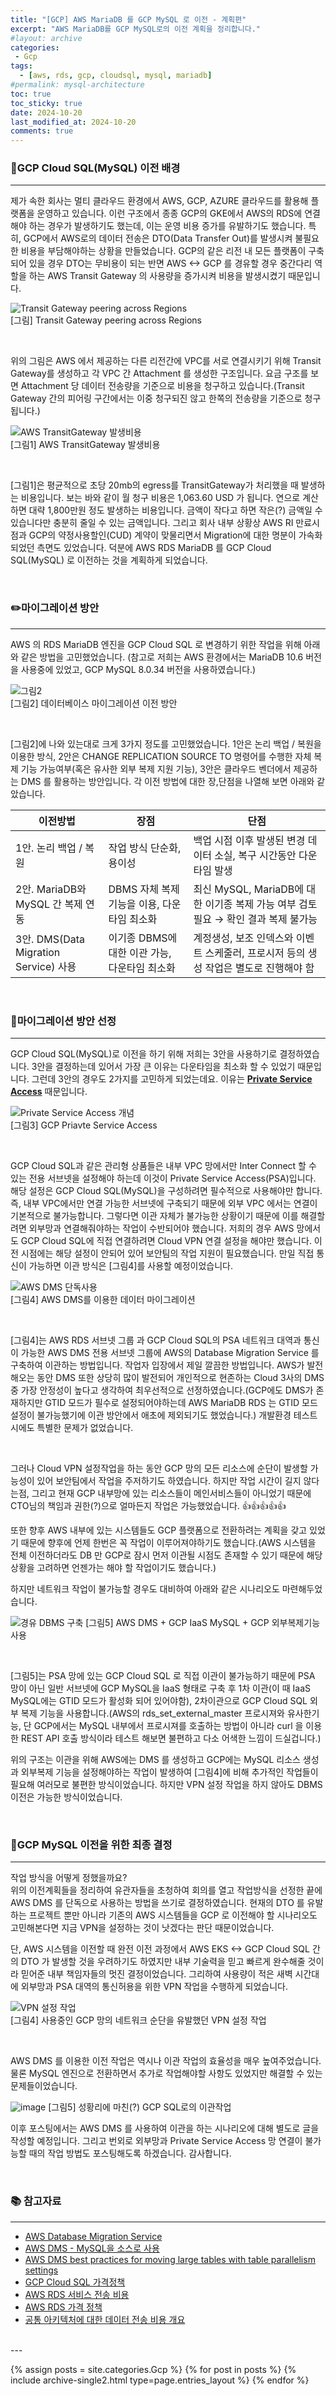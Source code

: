 ```yaml
---
title: "[GCP] AWS MariaDB 를 GCP MySQL 로 이전 - 계획편"
excerpt: "AWS MariaDB를 GCP MySQL로의 이전 계획을 정리합니다."
#layout: archive
categories:
 - Gcp
tags:
  - [aws, rds, gcp, cloudsql, mysql, mariadb]
#permalink: mysql-architecture
toc: true
toc_sticky: true
date: 2024-10-20
last_modified_at: 2024-10-20
comments: true
---
```


### 🤔GCP Cloud SQL(MySQL) 이전 배경
--- 

제가 속한 회사는 멀티 클라우드 환경에서 AWS, GCP, AZURE 클라우드를 활용해 플랫폼을 운영하고 있습니다. 이런 구조에서 종종 GCP의 GKE에서 AWS의 RDS에 연결해야 하는 경우가 발생하기도 했는데, 이는 운영 비용 증가를 유발하기도 했습니다. 특히, GCP에서 AWS로의 데이터 전송은 DTO(Data Transfer Out)를 발생시켜 불필요한 비용을 부담해야하는 상황을 만들었습니다. GCP의 같은 리전 내 모든 플랫폼이 구축되어 있을 경우 DTO는 무비용이 되는 반면 AWS <-> GCP 를 경유할 경우 중간다리 역할을 하는 AWS Transit Gateway 의 사용량을 증가시켜 비용을 발생시켰기 때문입니다.

![Transit Gateway peering across Regions](https://github.com/user-attachments/assets/b0c7317b-9d18-4f7f-95b1-eb75358ed554)    
[그림] Transit Gateway peering across Regions

<br>

위의 그림은 AWS 에서 제공하는 다른 리전간에 VPC를 서로 연결시키기 위해 Transit Gateway를 생성하고 각 VPC 간 Attachment 를 생성한 구조입니다. 요금 구조를 보면 Attachment 당 데이터 전송량을 기준으로 비용을 청구하고 있습니다.(Transit Gateway 간의 피어링 구간에서는 이중 청구되진 않고 한쪽의 전송량을 기준으로 청구됩니다.)


![AWS TransitGateway 발생비용](https://github.com/user-attachments/assets/01601e96-da1d-4342-aec2-c16cf73a3d5d)    
[그림1] AWS TransitGateway 발생비용

<br>

\[그림1\]은 평균적으로 초당 20mb의 egress를 TransitGateway가 처리했을 때 발생하는 비용입니다. 보는 바와 같이 월 청구 비용은 1,063.60 USD 가 됩니다. 연으로 계산하면 대략 1,800만원 정도 발생하는 비용입니다. 금액이 작다고 하면 작은(?) 금액일 수 있습니다만 충분히 줄일 수 있는 금액입니다. 그리고 회사 내부 상황상 AWS RI 만료시점과 GCP의 약정사용할인(CUD) 계약이 맞물리면서 Migration에 대한 명분이 가속화 되었던 측면도 있었습니다. 덕분에 AWS RDS MariaDB 를 GCP Cloud SQL(MySQL) 로 이전하는 것을 계획하게 되었습니다.

<br>

### ✏️마이그레이션 방안
---

AWS 의 RDS MariaDB 엔진을 GCP Cloud SQL 로 변경하기 위한 작업을 위해 아래와 같은 방법을 고민했었습니다. (참고로 저희는 AWS 환경에서는 MariaDB 10.6 버전을 사용중에 있었고, GCP MySQL 8.0.34 버전을 사용하였습니다.)

![그림2](https://github.com/user-attachments/assets/87b5b2cd-607a-4bf2-9fd5-df0a1783c1c6)    
[그림2] 데이터베이스 마이그레이션 이전 방안

<br>

\[그림2\]에 나와 있는대로 크게 3가지 정도를 고민했었습니다. 1안은 논리 백업 / 복원을 이용한 방식, 2안은 CHANGE REPLICATION SOURCE TO 명령어를 수행한 자체 복제 기능 가능여부(혹은 유사한 외부 복제 지원 기능), 3안은 클라우드 벤더에서 제공하는 DMS 를 활용하는 방안입니다. 각 이전 방법에 대한 장,단점을 나열해 보면 아래와 같았습니다.

| 이전방법                                | 장점                                             | 단점                                                         |
|-----------------------------------|--------------------------------------------------|--------------------------------------------------------------|
| 1안. 논리 백업 / 복원             | 작업 방식 단순화, 용이성                          | 백업 시점 이후 발생된 변경 데이터 소실, 복구 시간동안 다운타임 발생|
| 2안. MariaDB와 MySQL 간 복제 연동 | DBMS 자체 복제 기능을 이용, 다운타임 최소화            | 최신 MySQL, MariaDB에 대한 이기종 복제 가능 여부 검토 필요 → 확인 결과 복제 불가능         |
| 3안. DMS(Data Migration Service) 사용 | 이기종 DBMS에 대한 이관 가능, 다운타임 최소화                    | 계정생성, 보조 인덱스와 이벤트 스케줄러, 프로시저 등의 생성 작업은 별도로 진행해야 함 |

<br>

### 📝마이그레이션 방안 선정
---

GCP Cloud SQL(MySQL)로 이전을 하기 위해 저희는 3안을 사용하기로 결정하였습니다. 3안을 결정하는데 있어서 가장 큰 이유는 다운타임을 최소화 할 수 있었기 때문입니다. 그런데 3안의 경우도 2가지를 고민하게 되었는데요. 이유는 **[Private Service Access](https://cloud.google.com/vpc/docs/private-services-access)** 때문입니다. 

![Private Service Access 개념](https://github.com/user-attachments/assets/dd4930ae-0798-4bc0-b9dc-e539eb93c6d9)    
[그림3] GCP Priavte Service Access

<br>

GCP Cloud SQL과 같은 관리형 상품들은 내부 VPC 망에서만 Inter Connect 할 수 있는 전용 서브넷을 설정해야 하는데 이것이 Private Service Access(PSA)입니다. 해당 설정은 GCP Cloud SQL(MySQL)을 구성하려면 필수적으로 사용해야만 합니다. 즉, 내부 VPC에서만 연결 가능한 서브넷에 구축되기 때문에 외부 VPC 에서는 연결이 기본적으로 불가능합니다.  그렇다면 이관 자체가 불가능한 상황이기 때문에 이를 해결할려면 외부망과 연결해줘야하는 작업이 수반되어야 했습니다. 저희의 경우 AWS 망에서도 GCP Cloud SQL에 직접 연결하려면 Cloud VPN 연결 설정을 해야만 했습니다. 이전 시점에는 해당 설정이 안되어 있어 보안팀의 작업 지원이 필요했습니다. 만일 직접 통신이 가능하면 이관 방식은 \[그림4\]를 사용할 예정이었습니다.


![AWS DMS 단독사용](https://github.com/user-attachments/assets/fe960a1b-c27a-4776-bd97-2059a854e676)    
[그림4] AWS DMS를 이용한 데이터 마이그레이션

<br>

\[그림4\]는 AWS RDS 서브넷 그룹 과 GCP Cloud SQL의 PSA 네트워크 대역과 통신이 가능한 AWS DMS 전용 서브넷 그룹에 AWS의 Database Migration Service 를 구축하여 이관하는 방법입니다. 작업자 입장에서 제일 깔끔한 방법입니다. AWS가 발전해오는 동안 DMS 또한 상당히 많이 발전되어 개인적으로 현존하는 Cloud 3사의 DMS 중 가장 안정성이 높다고 생각하여 최우선적으로 선정하였습니다.(GCP에도 DMS가 존재하지만 GTID 모드가 필수로 설정되어야하는데 AWS MariaDB RDS 는 GTID 모드 설정이 불가능했기에 이관 방안에서 애초에 제외되기도 했었습니다.) 개발환경 테스트 시에도 특별한 문제가 없었습니다.

<br>

그러나 Cloud VPN 설정작업을 하는 동안 GCP 망의 모든 리소스에 순단이 발생할 가능성이 있어 보안팀에서 작업을 주저하기도 하였습니다. 하지만 작업 시간이 길지 않다는점, 그리고 현재 GCP 내부망에 있는 리소스들이 메인서비스들이 아니었기 때문에 CTO님의 책임과 권한(?)으로 얼마든지 작업은 가능했었습니다. 👍👍👍👍👍 

또한 향후 AWS 내부에 있는 시스템들도 GCP 플랫폼으로 전환하려는 계획을 갖고 있었기 때문에 향후에 언제 한번은 꼭 작업이 이루어져야하기도 했습니다.(AWS 시스템을 전체 이전하더라도 DB 만 GCP로 잠시 먼저 이관될 시점도 존재할 수 있기 때문에 해당 상황을 고려하면 언젠가는 해야 할 작업이기도 했습니다.)

하지만 네트워크 작업이 불가능할 경우도 대비하여 아래와 같은 시나리오도 마련해두었습니다.

![경유 DBMS 구축](https://github.com/user-attachments/assets/4a792916-5af4-4afa-b901-cf7d93680e51)
[그림5] AWS DMS + GCP IaaS MySQL + GCP 외부복제기능사용

<br>

\[그림5\]는 PSA 망에 있는 GCP Cloud SQL 로 직접 이관이 불가능하기 때문에 PSA 망이 아닌 일반 서브넷에 GCP MySQL을 IaaS 형태로 구축 후 1차 이관(이 때 IaaS MySQL에는 GTID 모드가 활성화 되어 있어야함), 2차이관으로 GCP Cloud SQL 외부 복제 기능을 사용합니다.(AWS의 rds_set_external_master 프로시져와 유사한기능, 단 GCP에서는 MySQL 내부에서 프로시져를 호출하는 방법이 아니라 curl 을 이용한 REST API 호출 방식이라 테스트 해보면 불편하고 다소 어색한 느낌이 드실겁니다.)   

위의 구조는 이관을 위해 AWS에는 DMS 를 생성하고 GCP에는 MySQL 리소스 생성과 외부복제 기능을 설정해야하는 작업이 발생하여 \[그림4\]에 비해 추가적인 작업들이 필요해 여러모로 불편한 방식이었습니다. 하지만 VPN 설정 작업을 하지 않아도 DBMS 이전은 가능한 방식이었습니다.

<br/>



### 🚀GCP MySQL 이전을 위한 최종 결정
---

작업 방식을 어떻게 정했을까요?    
위의 이전계획들을 정리하여 유관자들을 초청하여 회의를 열고 작업방식을 선정한 끝에 AWS DMS 를 단독으로 사용하는 방법을 쓰기로 결정하였습니다. 현재의 DTO 를 유발하는 프로젝트 뿐만 아니라 기존의 AWS 시스템들을 GCP 로 이전해야 할 시나리오도 고민해본다면 지금 VPN을 설정하는 것이 낫겠다는 판단 때문이었습니다. 

단, AWS 시스템을 이전할 때 완전 이전 과정에서 AWS EKS <-> GCP Cloud SQL 간의 DTO 가 발생할 것을 우려하기도 하였지만 내부 기술력을 믿고 빠르게 완수해줄 것이라 믿어준 내부 책임자들의 멋진 결정이었습니다. 그리하여 사용량이 적은 새벽 시간대에 외부망과 PSA 대역의 통신허용을 위한 VPN 작업을 수행하게 되었습니다.

![VPN 설정 작업](https://github.com/user-attachments/assets/758b4799-5407-4033-b02c-8c9e84d50667)   
[그림4] 사용중인 GCP 망의 네트워크 순단을 유발했던 VPN 설정 작업

<br>

AWS DMS 를 이용한 이전 작업은 역시나 이관 작업의 효율성을 매우 높여주었습니다. 물론 MySQL 엔진으로 전환하면서 추가로 작업해야할 사항도 있었지만 해결할 수 있는 문제들이었습니다.

![image](https://github.com/user-attachments/assets/c156b852-9932-4042-a444-ee20519d4ce4)
[그림5] 성황리에 마친(?) GCP SQL로의 이관작업

이후 포스팅에서는 AWS DMS 를 사용하여 이관을 하는 시나리오에 대해 별도로 글을 작성할 예정입니다. 그리고 번외로 외부망과 Private Service Access 망 연결이 불가능할 때의 작업 방법도 포스팅해도록 하겠습니다. 감사합니다.


<br>

### 📚 참고자료
---
- [AWS Database Migration Service](https://docs.aws.amazon.com/ko_kr/dms/latest/userguide/Welcome.html)
- [AWS DMS - MySQL을 소스로 사용](https://docs.aws.amazon.com/ko_kr/dms/latest/userguide/CHAP_Source.MySQL.html)
- [AWS DMS best practices for moving large tables with table parallelism settings](https://aws.amazon.com/ko/blogs/database/aws-dms-best-practices-for-moving-large-tables-with-table-parallelism-settings/)
- [GCP Cloud SQL 가격정책](https://cloud.google.com/sql/pricing?hl=ko#storage-networking-prices)
- [AWS RDS 서비스 전송 비용](https://aws.amazon.com/ko/blogs/korea/exploring-data-transfer-costs-for-aws-managed-databases/)
- [AWS RDS 가격 정책](https://aws.amazon.com/ko/rds/mysql/pricing/)
- [공통 아키텍처에 대한 데이터 전송 비용 개요](https://aws.amazon.com/ko/blogs/architecture/overview-of-data-transfer-costs-for-common-architectures/)

<br/>
---

{% assign posts = site.categories.Gcp %}
{% for post in posts %} {% include archive-single2.html type=page.entries_layout %} {% endfor %}